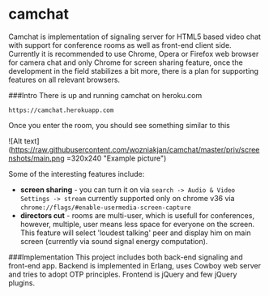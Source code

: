 camchat
================================================================================

Camchat is implementation of signaling server for HTML5 based video chat with
support for conference rooms as well as front-end client side. Currently it is
recommended to use Chrome, Opera or Firefox web browser for camera chat and
only Chrome for screen sharing feature, once the development in the field 
stabilizes a bit more, there is a plan for supporting features on all relevant
browsers.

###Intro
There is up and running camchat on heroku.com 
    
    https://camchat.herokuapp.com

Once you enter the room, you should see something similar to this

![Alt text](https://raw.githubusercontent.com/wozniakjan/camchat/master/priv/screenshots/main.png =320x240 "Example picture")

Some of the interesting features include:

* **screen sharing** - you can turn it on via `search -> Audio & Video Settings -> stream`
        currently supported only on chrome v36 via `chrome://flags/#enable-usermedia-screen-capture`
* **directors cut** - rooms are multi-user, which is usefull for conferences, 
        however, multiple, user means less space for everyone on the screen.
        This feature will select 'loudest talking' peer and display him on
        main screen (currently via sound signal energy computation).

###Implementation
This project includes both back-end signaling and front-end app. Backend is
implemented in Erlang, uses Cowboy web server and tries to adopt OTP principles.
Frontend is jQuery and few jQuery plugins.
